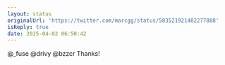 ```yaml
---
layout: status
originalUrl: 'https://twitter.com/marcgg/status/583521921402277888'
isReply: true
date: 2015-04-02 06:50:42
---
```


@_fuse @drivy @bzzcr Thanks!

